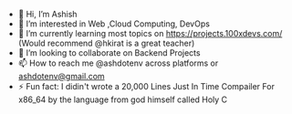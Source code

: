- 👋 Hi, I’m Ashish
- 👀 I’m interested in Web ,Cloud Computing, DevOps 
- 🌱 I’m currently learning most topics on https://projects.100xdevs.com/ (Would recommend @hkirat is a great teacher) 
- 💞️ I’m looking to collaborate on Backend Projects 
- 📫 How to reach me @ashdotenv across platforms or ashdotenv@gmail.com
- ⚡ Fun fact: I didin't wrote a 20,000 Lines Just In Time Compailer For x86_64 by the language from god himself called Holy C 

<!---
ashdotenv/ashdotenv is a ✨ special ✨ repository because its `README.md` (this file) appears on your GitHub profile.
You can click the Preview link to take a look at your changes.
--->
